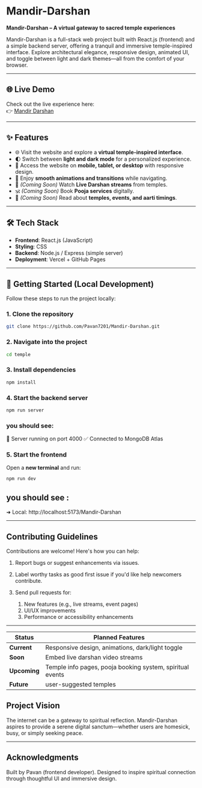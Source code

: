 # Mandir-Darshan

**Mandir-Darshan – A virtual gateway to sacred temple experiences**

Mandir-Darshan is a full-stack web project built with React.js (frontend) and a simple backend server, offering a tranquil and immersive temple-inspired interface. Explore architectural elegance, responsive design, animated UI, and toggle between light and dark themes—all from the comfort of your browser.

---

## 🌐 Live Demo

Check out the live experience here:  
👉 [Mandir Darshan](https://pavan7201.github.io/Mandir-Darshan/)

---

## ✨ Features

- 🌐 Visit the website and explore a **virtual temple-inspired interface**.  
- 🌓 Switch between **light and dark mode** for a personalized experience.  
- 📱 Access the website on **mobile, tablet, or desktop** with responsive design.  
- 🎨 Enjoy **smooth animations and transitions** while navigating.  
- 🔮 *(Coming Soon)* Watch **Live Darshan streams** from temples.  
- 🕉️ *(Coming Soon)* Book **Pooja services** digitally.  
- 📖 *(Coming Soon)* Read about **temples, events, and aarti timings**.    

---

## 🛠 Tech Stack

- **Frontend**: React.js (JavaScript)  
- **Styling**: CSS  
- **Backend**: Node.js / Express (simple server)  
- **Deployment**: Vercel + GitHub Pages  

---

## 🚀 Getting Started (Local Development)

Follow these steps to run the project locally:

### 1. Clone the repository
```bash
git clone https://github.com/Pavan7201/Mandir-Darshan.git
```
### 2. Navigate into the project
```bash
cd temple
```
### 3. Install dependencies
```bash
npm install
```
### 4. Start the backend server
```bash
npm run server
```
### you should see:
🚀 Server running on port 4000
✅ Connected to MongoDB Atlas

### 5. Start the frontend
Open a **new terminal** and run:
```bash
npm run dev
```
## you should see :
➜  Local:   http://localhost:5173/Mandir-Darshan 

---

## Contributing Guidelines

Contributions are welcome! Here's how you can help:

1. Report bugs or suggest enhancements via issues.

2. Label worthy tasks as good first issue if you'd like help newcomers contribute.

3. Send pull requests for:
   1. New features (e.g., live streams, event pages)
   2. UI/UX improvements
   3. Performance or accessibility enhancements

---


| Status       | Planned Features                                          |
| ------------ | --------------------------------------------------------- |
| **Current**  | Responsive design, animations, dark/light toggle          |
| **Soon**     | Embed live darshan video streams                          |
| **Upcoming** | Temple info pages, pooja booking system, spiritual events |
| **Future**   | user-suggested temples                                    |


## Project Vision

The internet can be a gateway to spiritual reflection. Mandir-Darshan aspires to provide a serene digital sanctum—whether users are homesick, busy, or simply seeking peace.

---

## Acknowledgments

Built by Pavan (frontend developer). Designed to inspire spiritual connection through thoughtful UI and immersive design.
